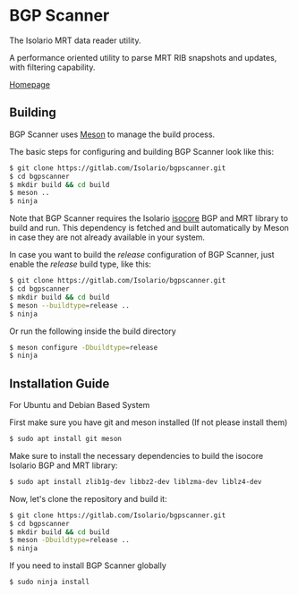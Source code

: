 # BGP Scanner

The Isolario MRT data reader utility.

A performance oriented utility to parse MRT RIB snapshots and updates,
with filtering capability.

[Homepage](https://isolario.it)

## Building

BGP Scanner uses [Meson](https://mesonbuild.com) to manage the build process.

The basic steps for configuring and building BGP Scanner look like this:

```bash
$ git clone https://gitlab.com/Isolario/bgpscanner.git
$ cd bgpscanner
$ mkdir build && cd build
$ meson ..
$ ninja
```

Note that BGP Scanner requires the Isolario
[isocore](https://gitlab.com/Isolario/isocore.git) BGP and MRT library to
build and run. This dependency is fetched and built automatically by Meson in
case they are not already available in your system.

In case you want to build the *release* configuration of BGP Scanner, just
enable the *release* build type, like this:

```bash
$ git clone https://gitlab.com/Isolario/bgpscanner.git
$ cd bgpscanner
$ mkdir build && cd build
$ meson --buildtype=release ..
$ ninja
```

Or run the following inside the build directory

```bash
$ meson configure -Dbuildtype=release
$ ninja
```

## Installation Guide

For Ubuntu and Debian Based System

First make sure you have git and meson installed (If not please install them)

```bash
$ sudo apt install git meson
```

Make sure to install the necessary dependencies to build the isocore Isolario
BGP and MRT library:

```bash
$ sudo apt install zlib1g-dev libbz2-dev liblzma-dev liblz4-dev
```

Now, let's clone the repository and build it:

```bash
$ git clone https://gitlab.com/Isolario/bgpscanner.git
$ cd bgpscanner
$ mkdir build && cd build
$ meson -Dbuildtype=release ..
$ ninja
```

If you need to install BGP Scanner globally

```
$ sudo ninja install
```
